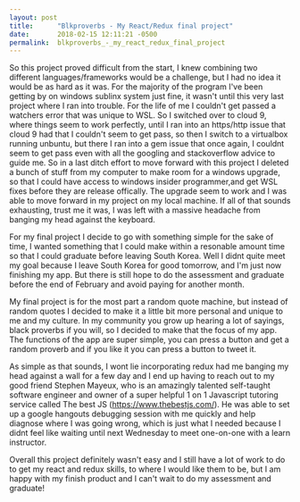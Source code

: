 ```yaml
---
layout: post
title:      "Blkproverbs - My React/Redux final project"
date:       2018-02-15 12:11:21 -0500
permalink:  blkproverbs_-_my_react_redux_final_project
---
```



So this project proved difficult from the start, I knew combining two different languages/frameworks would be a challenge, but I had no idea it would be as hard as it was. For the majority of the program I've been getting by on windows sublinx system just fine, it wasn't until this very last project where I ran into trouble. For the life of me I couldn't get passed a watchers error that was unique to WSL. So I switched over to cloud 9, where things seem to work perfectly, until I ran into an https/http issue that cloud 9 had that I couldn't seem to get pass, so then I switch to a virtualbox running unbuntu, but there I ran into a gem issue that once again, I couldnt seem to get pass even with all the googling and stackoverflow advice to guide me. So in a last ditch effort to move forward with this project I deleted a bunch of stuff from my computer to make room for a windows upgrade, so that I could have access to windows insider programmer,and get WSL fixes before they are release offically. The upgrade seem to work and I was able to move forward in my project on my local machine. If all of that sounds exhausting, trust me it was, I was left with a massive headache from banging my head against the keyboard. 

For my final project I decide to go with something simple for the sake of time, I wanted something that I could make within a resonable amount time so that I could graduate before leaving South Korea. Well I didnt quite meet my goal because I leave South Korea for good tomorrow, and I'm just now finishing my app. But there is still hope to do the assessment and graduate before the end of February and avoid paying for another month. 

My final project is for the most part a random quote machine, but instead of random quotes I decided to make it a little bit more personal and unique to me and my culture. In my community you grow up hearing a lot of sayings, black proverbs if you will, so I decided to make that the focus of my app. The functions of the app are super simple, you can press a button and get a random proverb and if you like it you can press a button to tweet it. 

As simple as that sounds, I wont lie incorporating redux had me banging my head against a wall for a few day and I end up having to reach out to my good friend Stephen Mayeux, who is an  amazingly  talented self-taught software engineer and owner of  a super helpful 1 on 1 Javascript tutoring service called The best JS (https://www.thebestjs.com/). He was able to set up a google hangouts debugging session with me quickly and help diagnose where I was going wrong, which is just what I needed because I didnt feel like waiting until next Wednesday to meet one-on-one with a learn instructor. 

Overall this project definitely wasn't easy and I still have a lot of work to do to get my react and redux skills, to where I would like them to be, but I am happy with my finish product and I can't wait to do my assessment and graduate!
